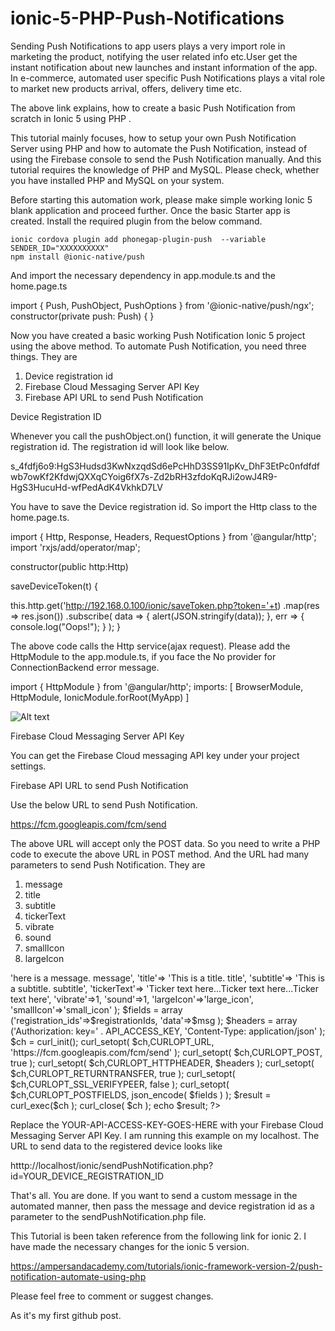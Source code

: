 # ionic-5-PHP-Push-Notifications

Sending Push Notifications to app users plays a very import role in marketing the product, notifying the user related info etc.User get the instant notification about new launches and instant information of the app. In e-commerce, automated user specific Push Notifications plays a vital role to market new products arrival, offers, delivery time etc.

The above link explains, how to create a basic Push Notification from scratch in Ionic 5 using PHP .

This tutorial mainly focuses, how to setup your own Push Notification Server using PHP and how to automate the Push Notification, instead of using the Firebase console to send the Push Notification manually. And this tutorial requires the knowledge of PHP and MySQL. Please check, whether you have installed PHP and MySQL on your system.

Before starting this automation work, please make simple working Ionic 5 blank application and proceed further.
Once the basic Starter app is created. Install the required plugin from the below command.

    ionic cordova plugin add phonegap-plugin-push  --variable SENDER_ID="XXXXXXXXXX"
    npm install @ionic-native/push
   
 And import the necessary dependency in app.module.ts and the home.page.ts
  
 import { Push, PushObject, PushOptions } from '@ionic-native/push/ngx';
 constructor(private push: Push) { }

Now you have created a basic working Push Notification Ionic 5 project using the above method. To automate Push Notification, you need three things. They are
1. Device registration id
2. Firebase Cloud Messaging Server API Key
3. Firebase API URL to send Push Notification

Device Registration ID

Whenever you call the pushObject.on() function, it will generate the Unique registration id. The registration id will look like below.

s_4fdfj6o9:HgS3Hudsd3KwNxzqdSd6ePcHhD3SS91IpKv_DhF3EtPc0nfdfdfwb7owKf2KfdwjQXXqCYoig6fX7s-Zd2bRH3zfdoKqRJi2owJ4R9-HgS3HucuHd-wfPedAdK4VkhkD7LV

You have to save the Device registration id. So import the Http class to the home.page.ts.

import { Http, Response, Headers, RequestOptions } from '@angular/http';
import 'rxjs/add/operator/map';

constructor(public http:Http)

saveDeviceToken(t)
{

this.http.get('http://192.168.0.100/ionic/saveToken.php?token='+t)
.map(res => res.json())
.subscribe(
data => {
alert(JSON.stringify(data));
},
err => {
console.log("Oops!");
}
);
}

The above code calls the Http service(ajax request). Please add the HttpModule to the app.module.ts, if you face the No provider for ConnectionBackend error message.

import { HttpModule } from '@angular/http';
imports: [
BrowserModule,
HttpModule,
IonicModule.forRoot(MyApp)
]

<?php
header('Access-Control-Allow-Origin: *');

if(!empty($_GET))
{
$t=$_GET["token"];
//write your php code to save the registration id to the table.
}
else {
echo "oooooooooooopppppppppppppsssssssssss";
}
?>

![Alt text](https://ampersandacademy.com/fileman/Uploads/tut/cloud_messaging.png "Optional title")

Firebase Cloud Messaging Server API Key

You can get the Firebase Cloud messaging API key under your project settings.


Firebase API URL to send Push Notification

Use the below URL to send Push Notification.

https://fcm.googleapis.com/fcm/send

The above URL will accept only the POST data. So you need to write a PHP code to execute the above URL in POST method. And the URL had many parameters to send Push Notification. They are 

1. message
2. title
3. subtitle
4. tickerText
5. vibrate
6. sound
7. smallIcon 
8. largeIcon

<?php
// API access key from Google API's Console
define( 'API_ACCESS_KEY', 'YOUR-API-ACCESS-KEY-GOES-HERE' );
$registrationIds = array( $_GET['id'] );
// prep the bundle
$msg = array
(
'message'=> 'here is a message. message',
'title'=> 'This is a title. title',
'subtitle'=> 'This is a subtitle. subtitle',
'tickerText'=> 'Ticker text here...Ticker text here...Ticker text here',
'vibrate'=>1,
'sound'=>1,
'largeIcon'=>'large_icon',
'smallIcon'=>'small_icon'
);
$fields = array
('registration_ids'=>$registrationIds,
'data'=>$msg
);

$headers = array
('Authorization: key=' . API_ACCESS_KEY,
'Content-Type: application/json'
);

$ch = curl_init();
curl_setopt( $ch,CURLOPT_URL, 'https://fcm.googleapis.com/fcm/send' );
curl_setopt( $ch,CURLOPT_POST, true );
curl_setopt( $ch,CURLOPT_HTTPHEADER, $headers );
curl_setopt( $ch,CURLOPT_RETURNTRANSFER, true );
curl_setopt( $ch,CURLOPT_SSL_VERIFYPEER, false );
curl_setopt( $ch,CURLOPT_POSTFIELDS, json_encode( $fields ) );
$result = curl_exec($ch );
curl_close( $ch );
echo $result;
?>

Replace the YOUR-API-ACCESS-KEY-GOES-HERE with your Firebase Cloud Messaging Server API Key. I am running this example on my localhost. The URL to send data to the registered device looks like

htttp://localhost/ionic/sendPushNotification.php?id=YOUR_DEVICE_REGISTRATION_ID


That's all. You are done. If you want to send a custom message in the automated manner, then pass the message and device registration id as a parameter to the sendPushNotification.php file.

This Tutorial is been taken reference from the following link for ionic 2. I have made the necessary changes for the ionic 5 version.

https://ampersandacademy.com/tutorials/ionic-framework-version-2/push-notification-automate-using-php

Please feel free to comment or suggest changes.

As it's my first github post.

